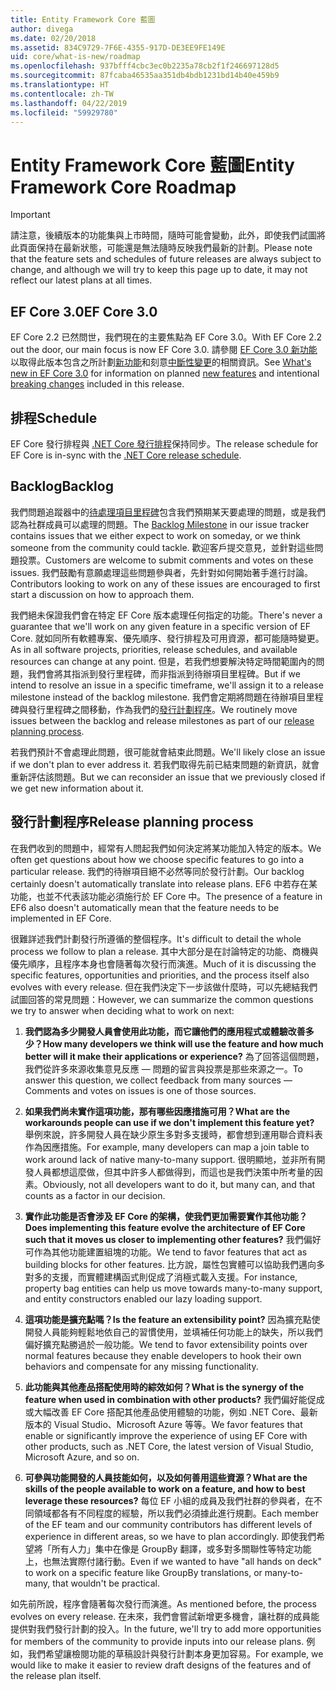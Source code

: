 ```yaml
---
title: Entity Framework Core 藍圖
author: divega
ms.date: 02/20/2018
ms.assetid: 834C9729-7F6E-4355-917D-DE3EE9FE149E
uid: core/what-is-new/roadmap
ms.openlocfilehash: 937bfff4cbc3ec0b2235a78cb2f1f246697128d5
ms.sourcegitcommit: 87fcaba46535aa351db4bdb1231bd14b40e459b9
ms.translationtype: HT
ms.contentlocale: zh-TW
ms.lasthandoff: 04/22/2019
ms.locfileid: "59929780"
---
```

# <a name="entity-framework-core-roadmap"></a><span data-ttu-id="e0f07-102">Entity Framework Core 藍圖</span><span class="sxs-lookup"><span data-stu-id="e0f07-102">Entity Framework Core Roadmap</span></span>

> [!IMPORTANT]
> <span data-ttu-id="e0f07-103">請注意，後續版本的功能集與上市時間，隨時可能會變動，此外，即使我們試圖將此頁面保持在最新狀態，可能還是無法隨時反映我們最新的計劃。</span><span class="sxs-lookup"><span data-stu-id="e0f07-103">Please note that the feature sets and schedules of future releases are always subject to change, and although we will try to keep this page up to date, it may not reflect our latest plans at all times.</span></span>

## <a name="ef-core-30"></a><span data-ttu-id="e0f07-104">EF Core 3.0</span><span class="sxs-lookup"><span data-stu-id="e0f07-104">EF Core 3.0</span></span>

<span data-ttu-id="e0f07-105">EF Core 2.2 已然問世，我們現在的主要焦點為 EF Core 3.0。</span><span class="sxs-lookup"><span data-stu-id="e0f07-105">With EF Core 2.2 out the door, our main focus is now EF Core 3.0.</span></span>
<span data-ttu-id="e0f07-106">請參閱 [EF Core 3.0 新功能](xref:core/what-is-new/ef-core-3.0/index)以取得此版本包含之所計劃[新功能](xref:core/what-is-new/ef-core-3.0/features)和刻意[中斷性變更](xref:core/what-is-new/ef-core-3.0/breaking-changes)的相關資訊。</span><span class="sxs-lookup"><span data-stu-id="e0f07-106">See [What's new in EF Core 3.0](xref:core/what-is-new/ef-core-3.0/index) for information on planned [new features](xref:core/what-is-new/ef-core-3.0/features) and intentional [breaking changes](xref:core/what-is-new/ef-core-3.0/breaking-changes) included in this release.</span></span>

## <a name="schedule"></a><span data-ttu-id="e0f07-107">排程</span><span class="sxs-lookup"><span data-stu-id="e0f07-107">Schedule</span></span>

<span data-ttu-id="e0f07-108">EF Core 發行排程與 [.NET Core 發行排程](https://github.com/dotnet/core/blob/master/roadmap.md)保持同步。</span><span class="sxs-lookup"><span data-stu-id="e0f07-108">The release schedule for EF Core is in-sync with the [.NET Core release schedule](https://github.com/dotnet/core/blob/master/roadmap.md).</span></span>

## <a name="backlog"></a><span data-ttu-id="e0f07-109">Backlog</span><span class="sxs-lookup"><span data-stu-id="e0f07-109">Backlog</span></span>

<span data-ttu-id="e0f07-110">我們問題追蹤器中的[待處理項目里程碑](https://github.com/aspnet/EntityFrameworkCore/issues?q=is%3Aopen+is%3Aissue+milestone%3ABacklog+sort%3Areactions-%2B1-desc)包含我們預期某天要處理的問題，或是我們認為社群成員可以處理的問題。</span><span class="sxs-lookup"><span data-stu-id="e0f07-110">The [Backlog Milestone](https://github.com/aspnet/EntityFrameworkCore/issues?q=is%3Aopen+is%3Aissue+milestone%3ABacklog+sort%3Areactions-%2B1-desc) in our issue tracker contains issues that we either expect to work on someday, or we think someone from the community could tackle.</span></span>
<span data-ttu-id="e0f07-111">歡迎客戶提交意見，並針對這些問題投票。</span><span class="sxs-lookup"><span data-stu-id="e0f07-111">Customers are welcome to submit comments and votes on these issues.</span></span>
<span data-ttu-id="e0f07-112">我們鼓勵有意願處理這些問題參與者，先針對如何開始著手進行討論。</span><span class="sxs-lookup"><span data-stu-id="e0f07-112">Contributors looking to work on any of these issues are encouraged to first start a discussion on how to approach them.</span></span>

<span data-ttu-id="e0f07-113">我們絕未保證我們會在特定 EF Core 版本處理任何指定的功能。</span><span class="sxs-lookup"><span data-stu-id="e0f07-113">There's never a guarantee that we'll work on any given feature in a specific version of EF Core.</span></span>
<span data-ttu-id="e0f07-114">就如同所有軟體專案、優先順序、發行排程及可用資源，都可能隨時變更。</span><span class="sxs-lookup"><span data-stu-id="e0f07-114">As in all software projects, priorities, release schedules, and available resources can change at any point.</span></span>
<span data-ttu-id="e0f07-115">但是，若我們想要解決特定時間範圍內的問題，我們會將其指派到發行里程碑，而非指派到待辦項目里程碑。</span><span class="sxs-lookup"><span data-stu-id="e0f07-115">But if we intend to resolve an issue in a specific timeframe, we'll assign it to a release milestone instead of the backlog milestone.</span></span>
<span data-ttu-id="e0f07-116">我們會定期將問題在待辦項目里程碑與發行里程碑之間移動，作為我們的[發行計劃程序](#release-planning-process)。</span><span class="sxs-lookup"><span data-stu-id="e0f07-116">We routinely move issues between the backlog and release milestones as part of our [release planning process](#release-planning-process).</span></span>

<span data-ttu-id="e0f07-117">若我們預計不會處理此問題，很可能就會結束此問題。</span><span class="sxs-lookup"><span data-stu-id="e0f07-117">We'll likely close an issue if we don't plan to ever address it.</span></span>
<span data-ttu-id="e0f07-118">若我們取得先前已結束問題的新資訊，就會重新評估該問題。</span><span class="sxs-lookup"><span data-stu-id="e0f07-118">But we can reconsider an issue that we previously closed if we get new information about it.</span></span>

## <a name="release-planning-process"></a><span data-ttu-id="e0f07-119">發行計劃程序</span><span class="sxs-lookup"><span data-stu-id="e0f07-119">Release planning process</span></span>

<span data-ttu-id="e0f07-120">在我們收到的問題中，經常有人問起我們如何決定將某功能加入特定的版本。</span><span class="sxs-lookup"><span data-stu-id="e0f07-120">We often get questions about how we choose specific features to go into a particular release.</span></span>
<span data-ttu-id="e0f07-121">我們的待辦項目絕不必然等同於發行計劃。</span><span class="sxs-lookup"><span data-stu-id="e0f07-121">Our backlog certainly doesn't automatically translate into release plans.</span></span>
<span data-ttu-id="e0f07-122">EF6 中若存在某功能，也並不代表該功能必須施行於 EF Core 中。</span><span class="sxs-lookup"><span data-stu-id="e0f07-122">The presence of a feature in EF6 also doesn't automatically mean that the feature needs to be implemented in EF Core.</span></span>

<span data-ttu-id="e0f07-123">很難詳述我們計劃發行所遵循的整個程序。</span><span class="sxs-lookup"><span data-stu-id="e0f07-123">It's difficult to detail the whole process we follow to plan a release.</span></span>
<span data-ttu-id="e0f07-124">其中大部分是在討論特定的功能、商機與優先順序，且程序本身也會隨著每次發行而演進。</span><span class="sxs-lookup"><span data-stu-id="e0f07-124">Much of it is discussing the specific features, opportunities and priorities, and the process itself also evolves with every release.</span></span>
<span data-ttu-id="e0f07-125">但在我們決定下一步該做什麼時，可以先總結我們試圖回答的常見問題：</span><span class="sxs-lookup"><span data-stu-id="e0f07-125">However, we can summarize the common questions we try to answer when deciding what to work on next:</span></span>

1. <span data-ttu-id="e0f07-126">**我們認為多少開發人員會使用此功能，而它讓他們的應用程式或體驗改善多少？**</span><span class="sxs-lookup"><span data-stu-id="e0f07-126">**How many developers we think will use the feature and how much better will it make their applications or experience?**</span></span> <span data-ttu-id="e0f07-127">為了回答這個問題，我們從許多來源收集意見反應 — 問題的留言與投票是那些來源之一。</span><span class="sxs-lookup"><span data-stu-id="e0f07-127">To answer this question, we collect feedback from many sources — Comments and votes on issues is one of those sources.</span></span>

2. <span data-ttu-id="e0f07-128">**如果我們尚未實作這項功能，那有哪些因應措施可用？**</span><span class="sxs-lookup"><span data-stu-id="e0f07-128">**What are the workarounds people can use if we don't implement this feature yet?**</span></span> <span data-ttu-id="e0f07-129">舉例來說，許多開發人員在缺少原生多對多支援時，都會想到運用聯合資料表作為因應措施。</span><span class="sxs-lookup"><span data-stu-id="e0f07-129">For example, many developers can map a join table to work around lack of native many-to-many support.</span></span> <span data-ttu-id="e0f07-130">很明顯地，並非所有開發人員都想這麼做，但其中許多人都做得到，而這也是我們決策中所考量的因素。</span><span class="sxs-lookup"><span data-stu-id="e0f07-130">Obviously, not all developers want to do it, but many can, and that counts as a factor in our decision.</span></span>

3. <span data-ttu-id="e0f07-131">**實作此功能是否會涉及 EF Core 的架構，使我們更加需要實作其他功能？**</span><span class="sxs-lookup"><span data-stu-id="e0f07-131">**Does implementing this feature evolve the architecture of EF Core such that it moves us closer to implementing other features?**</span></span> <span data-ttu-id="e0f07-132">我們偏好可作為其他功能建置組塊的功能。</span><span class="sxs-lookup"><span data-stu-id="e0f07-132">We tend to favor features that act as building blocks for other features.</span></span> <span data-ttu-id="e0f07-133">比方說，屬性包實體可以協助我們邁向多對多的支援，而實體建構函式則促成了消極式載入支援。</span><span class="sxs-lookup"><span data-stu-id="e0f07-133">For instance, property bag entities can help us move towards many-to-many support, and entity constructors enabled our lazy loading support.</span></span>

4. <span data-ttu-id="e0f07-134">**這項功能是擴充點嗎？**</span><span class="sxs-lookup"><span data-stu-id="e0f07-134">**Is the feature an extensibility point?**</span></span> <span data-ttu-id="e0f07-135">因為擴充點使開發人員能夠輕鬆地依自己的習慣使用，並填補任何功能上的缺失，所以我們偏好擴充點勝過於一般功能。</span><span class="sxs-lookup"><span data-stu-id="e0f07-135">We tend to favor extensibility points over normal features because they enable developers to hook their own behaviors and compensate for any missing functionality.</span></span>

5. <span data-ttu-id="e0f07-136">**此功能與其他產品搭配使用時的綜效如何？**</span><span class="sxs-lookup"><span data-stu-id="e0f07-136">**What is the synergy of the feature when used in combination with other products?**</span></span> <span data-ttu-id="e0f07-137">我們偏好能促成或大幅改善 EF Core 搭配其他產品使用體驗的功能，例如 .NET Core、最新版本的 Visual Studio、Microsoft Azure 等等。</span><span class="sxs-lookup"><span data-stu-id="e0f07-137">We favor features that enable or significantly improve the experience of using EF Core with other products, such as .NET Core, the latest version of Visual Studio, Microsoft Azure, and so on.</span></span>

6. <span data-ttu-id="e0f07-138">**可參與功能開發的人員技能如何，以及如何善用這些資源？**</span><span class="sxs-lookup"><span data-stu-id="e0f07-138">**What are the skills of the people available to work on a feature, and how to best leverage these resources?**</span></span> <span data-ttu-id="e0f07-139">每位 EF 小組的成員及我們社群的參與者，在不同領域都各有不同程度的經驗，所以我們必須據此進行規劃。</span><span class="sxs-lookup"><span data-stu-id="e0f07-139">Each member of the EF team and our community contributors has different levels of experience in different areas, so we have to plan accordingly.</span></span> <span data-ttu-id="e0f07-140">即使我們希望將「所有人力」集中在像是 GroupBy 翻譯，或多對多關聯性等特定功能上，也無法實際付諸行動。</span><span class="sxs-lookup"><span data-stu-id="e0f07-140">Even if we wanted to have "all hands on deck" to work on a specific feature like GroupBy translations, or many-to-many, that wouldn't be practical.</span></span>

<span data-ttu-id="e0f07-141">如先前所說，程序會隨著每次發行而演進。</span><span class="sxs-lookup"><span data-stu-id="e0f07-141">As mentioned before, the process evolves on every release.</span></span>
<span data-ttu-id="e0f07-142">在未來，我們會嘗試新增更多機會，讓社群的成員能提供對我們發行計劃的投入。</span><span class="sxs-lookup"><span data-stu-id="e0f07-142">In the future, we'll try to add more opportunities for members of the community to provide inputs into our release plans.</span></span>
<span data-ttu-id="e0f07-143">例如，我們希望讓檢閱功能的草稿設計與發行計劃本身更加容易。</span><span class="sxs-lookup"><span data-stu-id="e0f07-143">For example, we would like to make it easier to review draft designs of the features and of the release plan itself.</span></span>
